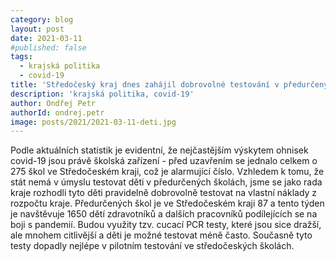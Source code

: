 ```yaml
---
category: blog
layout: post
date: 2021-03-11
#published: false
tags: 
  - krajská politika
  - covid-19
title: 'Středočeský kraj dnes zahájil dobrovolné testování v předurčených školách'
description: 'krajská politika, covid-19'
author: Ondřej Petr 
authorId: ondrej.petr
image: posts/2021/2021-03-11-deti.jpg
---
```


Podle aktuálních statistik je evidentní, že nejčastějším výskytem ohnisek covid-19 jsou právě školská zařízení - před uzavřením se jednalo celkem o 275 škol ve Středočeském kraji, což je alarmující číslo. Vzhledem k tomu, že stát nemá v úmyslu testovat děti v předurčených školách, jsme se jako rada kraje rozhodli tyto děti pravidelně dobrovolně testovat na vlastní náklady z rozpočtu kraje. Předurčených škol je ve Středočeském kraji 87 a tento týden je navštěvuje 1650 dětí zdravotníků a dalších pracovníků podílejících se na boji s pandemií. Budou využity tzv. cucací PCR testy, které jsou sice dražší, ale mnohem citlivější a děti je možné testovat méně často. Současně tyto testy dopadly nejlépe v pilotním testování ve středočeských školách.
